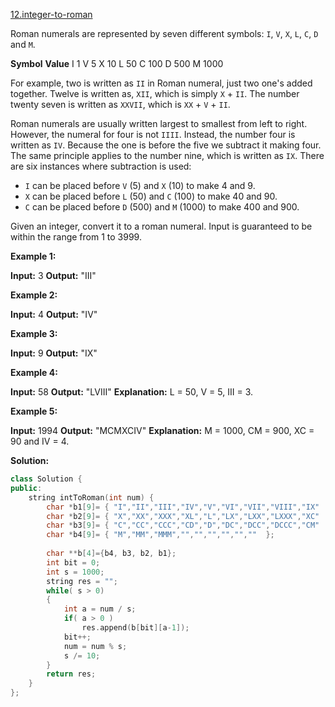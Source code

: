 [12.integer-to-roman](https://leetcode.com/problems/integer-to-roman/)  

Roman numerals are represented by seven different symbols: `I`, `V`, `X`, `L`, `C`, `D` and `M`.

**Symbol**       **Value**
I             1
V             5
X             10
L             50
C             100
D             500
M             1000

For example, two is written as `II` in Roman numeral, just two one's added together. Twelve is written as, `XII`, which is simply `X` + `II`. The number twenty seven is written as `XXVII`, which is `XX` + `V` + `II`.

Roman numerals are usually written largest to smallest from left to right. However, the numeral for four is not `IIII`. Instead, the number four is written as `IV`. Because the one is before the five we subtract it making four. The same principle applies to the number nine, which is written as `IX`. There are six instances where subtraction is used:

*   `I` can be placed before `V` (5) and `X` (10) to make 4 and 9. 
*   `X` can be placed before `L` (50) and `C` (100) to make 40 and 90. 
*   `C` can be placed before `D` (500) and `M` (1000) to make 400 and 900.

Given an integer, convert it to a roman numeral. Input is guaranteed to be within the range from 1 to 3999.

**Example 1:**

**Input:** 3
**Output:** "III"

**Example 2:**

**Input:** 4
**Output:** "IV"

**Example 3:**

**Input:** 9
**Output:** "IX"

**Example 4:**

**Input:** 58
**Output:** "LVIII"
**Explanation:** L = 50, V = 5, III = 3.

**Example 5:**

**Input:** 1994
**Output:** "MCMXCIV"
**Explanation:** M = 1000, CM = 900, XC = 90 and IV = 4.  



**Solution:**  

```cpp
class Solution {
public:
    string intToRoman(int num) {
        char *b1[9]= { "I","II","III","IV","V","VI","VII","VIII","IX"  };
        char *b2[9]= { "X","XX","XXX","XL","L","LX","LXX","LXXX","XC"  };
        char *b3[9]= { "C","CC","CCC","CD","D","DC","DCC","DCCC","CM"  };
        char *b4[9]= { "M","MM","MMM","","","","","",""  };
    
        char **b[4]={b4, b3, b2, b1};
        int bit = 0;
        int s = 1000;
        string res = "";
        while( s > 0)
        {
            int a = num / s;
            if( a > 0 )
                res.append(b[bit][a-1]);
            bit++;
            num = num % s;
            s /= 10;
        }
        return res;
    }
};
```
      